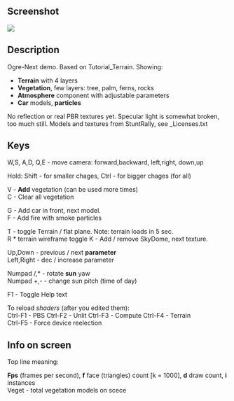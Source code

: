 ## Screenshot

![](https://github.com/cryham/ogre3ter-demo/blob/master/screenshot.jpg?raw=true)


## Description

Ogre-Next demo. Based on Tutorial_Terrain.
Showing:
* **Terrain** with 4 layers
* **Vegetation**, few layers: tree, palm, ferns, rocks
* **Atmosphere** component with adjustable parameters
* **Car** models, **particles**

No reflection or real PBR textures yet.
Specular light is somewhat broken, too much still.
Models and textures from StuntRally, see _Licenses.txt

## Keys

W,S, A,D, Q,E - move camera: forward,backward, left,right, down,up

Hold: Shift - for smaller chages, Ctrl - for bigger chages  (for all)

V - **Add** vegetation (can be used more times)  
C - Clear all vegetation  

G - Add car in front, next model.  
F - Add fire with smoke particles  

T - toggle Terrain / flat plane. Note: terrain loads in 5 sec.  
R * terrain wireframe toggle
K - Add / remove SkyDome, next texture.  

Up,Down - previous / next **parameter**  
Left,Right - dec / increase parameter  

Numpad /,* - rotate **sun** yaw  
Numpad +,- - change sun pitch (time of day)  

F1 - Toggle Help text  

To reload *shaders* (after you edited them):  
Ctrl-F1 - PBS  Ctrl-F2 - Unlit  Ctrl-F3 - Compute  Ctrl-F4 - Terrain  
Ctrl-F5 - Force device reelection  

## Info on screen

Top line meaning:

**Fps** (frames per second), **f** face (triangles) count [k = 1000], **d** draw count, **i** instances  
Veget - total vegetation models on scece
